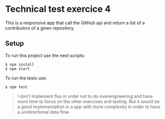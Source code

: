 # Technical test exercice 4

This is a responsive app that call the GitHub api and return a list of a contributors of a given repository.

## Setup

To run this project use the next scripts:

```
$ npm install
$ npm start
```

To run the tests use:

```
$ npm test
```

> I don't implement flux in order not to do overengineering and have more time to focus on the other exercises and testing. But it would be a good implementation in a app with more complexity in order to have a unidirectional data flow.

